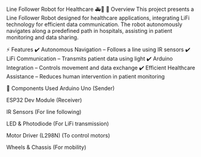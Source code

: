 Line Follower Robot for Healthcare 🚑🤖
📌 Overview
This project presents a Line Follower Robot designed for healthcare applications, integrating LiFi technology for efficient data communication. The robot autonomously navigates along a predefined path in hospitals, assisting in patient monitoring and data sharing.

⚡ Features
✔️ Autonomous Navigation – Follows a line using IR sensors
✔️ LiFi Communication – Transmits patient data using light
✔️ Arduino Integration – Controls movement and data exchange
✔️ Efficient Healthcare Assistance – Reduces human intervention in patient monitoring

🔧 Components Used
Arduino Uno (Sender)

ESP32 Dev Module (Receiver)

IR Sensors (For line following)

LED & Photodiode (For LiFi transmission)

Motor Driver (L298N) (To control motors)

Wheels & Chassis (For mobility)
